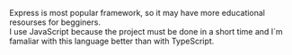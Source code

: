 Express is most popular framework, so it may have more educational resourses for begginers.<br/> 
I use JavaScript because the project must be done in а short time and I`m famaliar with this language better than with TypeScript.
